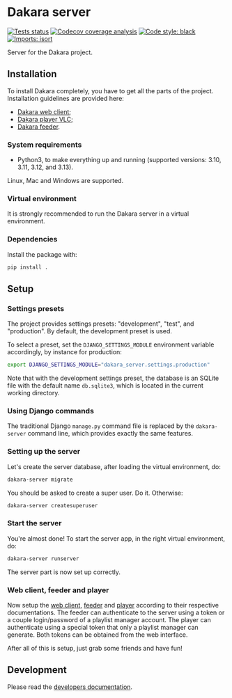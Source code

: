 # Dakara server

<!-- Badges are displayed for the develop branch -->
[![Tests status](https://github.com/DakaraProject/dakara-server/actions/workflows/ci.yml/badge.svg)](https://github.com/DakaraProject/dakara-server/actions/workflows/ci.yml)
[![Codecov coverage analysis](https://codecov.io/gh/DakaraProject/dakara-server/branch/develop/graph/badge.svg)](https://codecov.io/gh/DakaraProject/dakara-server)
[![Code style: black](https://img.shields.io/badge/code%20style-black-000000.svg)](https://github.com/ambv/black)
[![Imports: isort](https://img.shields.io/badge/%20imports-isort-%231674b1?style=flat&labelColor=ef8336)](https://pycqa.github.io/isort/)

Server for the Dakara project.

## Installation

To install Dakara completely, you have to get all the parts of the project.
Installation guidelines are provided here:

* [Dakara web client](https://github.com/DakaraProject/dakara-client-web/);
* [Dakara player VLC](https://github.com/DakaraProject/dakara-player-vlc/);
* [Dakara feeder](https://github.com/DakaraProject/dakara-feeder).

### System requirements

* Python3, to make everything up and running (supported versions: 3.10, 3.11, 3.12, and 3.13).

Linux, Mac and Windows are supported.

### Virtual environment

It is strongly recommended to run the Dakara server in a virtual environment.

### Dependencies

Install the package with:

<!-- ```sh -->
<!-- pip install dakaraserver -->
<!-- ``` -->
<!--  -->
<!-- If you have downloaded the repo, you can install the package directly with: -->

```sh
pip install .
```

## Setup

### Settings presets

The project provides settings presets: "development", "test", and "production".
By default, the development preset is used.

To select a preset, set the `DJANGO_SETTINGS_MODULE` environment variable accordingly, by instance for production:

```sh
export DJANGO_SETTINGS_MODULE="dakara_server.settings.production"
```

Note that with the development settings preset, the database is an SQLite file with the default name `db.sqlite3`, which is located in the current working directory.

### Using Django commands

The traditional Django `manage.py` command file is replaced by the `dakara-server` command line, which provides exactly the same features.

### Setting up the server

Let's create the server database, after loading the virtual environment, do:

```sh
dakara-server migrate
```

You should be asked to create a super user.
Do it.
Otherwise:

```sh
dakara-server createsuperuser
```

### Start the server

You're almost done! To start the server app, in the right virtual environment, do:

```sh
dakara-server runserver
```

The server part is now set up correctly.

### Web client, feeder and player

Now setup the [web client](https://github.com/DakaraProject/dakara-client-web), [feeder](https://github.com/DakaraProject/dakara-feeder) and [player](https://github.com/DakaraProject/dakara-player-vlc) according to their respective documentations.
The feeder can authenticate to the server using a token or a couple login/password of a playlist manager account.
The player can authenticate using a special token that only a playlist manager can generate.
Both tokens can be obtained from the web interface.

After all of this is setup, just grab some friends and have fun!

## Development

Please read the [developers documentation](CONTRIBUTING.md).
